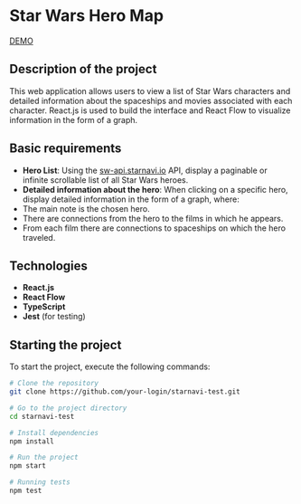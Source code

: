 # Star Wars Hero Map

[DEMO](https://star-wars-map.vercel.app/)

## Description of the project

This web application allows users to view a list of Star Wars characters and detailed information about the spaceships and movies associated with each character. React.js is used to build the interface and React Flow to visualize information in the form of a graph.

## Basic requirements

- **Hero List**: Using the [sw-api.starnavi.io](https://sw-api.starnavi.io/documentation) API, display a paginable or infinite scrollable list of all Star Wars heroes.
- **Detailed information about the hero**: When clicking on a specific hero, display detailed information in the form of a graph, where:
 - The main note is the chosen hero.
 - There are connections from the hero to the films in which he appears.
 - From each film there are connections to spaceships on which the hero traveled.

## Technologies

- **React.js**
- **React Flow**
- **TypeScript**
- **Jest** (for testing)

## Starting the project

To start the project, execute the following commands:

```bash
# Clone the repository
git clone https://github.com/your-login/starnavi-test.git

# Go to the project directory
cd starnavi-test

# Install dependencies
npm install

# Run the project
npm start

# Running tests
npm test

